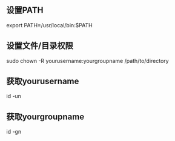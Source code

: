 ## 设置PATH
export PATH=/usr/local/bin:$PATH

## 设置文件/目录权限
sudo chown -R yourusername:yourgroupname /path/to/directory

## 获取yourusername
id -un

## 获取yourgroupname
id -gn